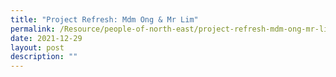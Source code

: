 ```yaml
---
title: "Project Refresh: Mdm Ong & Mr Lim"
permalink: /Resource/people-of-north-east/project-refresh-mdm-ong-mr-lim
date: 2021-12-29
layout: post
description: ""
---
```

